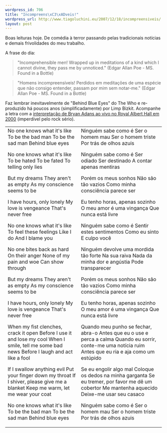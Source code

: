 ```yaml
--- 
wordpress_id: 706
title: "Incompreens\xC3\xADveis!"
wordpress_url: http://www.tiagoluchini.eu/2007/12/18/incompreensiveis/
layout: post
---
```

Boas leituras hoje. De comédia à terror passando pelas tradicionais notícias e demais frivolidades do meu trabalho.

A frase do dia:

> "Incomprehensible men! Wrapped up in meditations of a kind which I cannot divine, they pass me by unnoticed." (Edgar Allan Poe - MS. Found in a Bottle)

> "Homens incompreensíveis! Perdidos em meditações de uma espécie que não consigo entender, passam por mim sem notar-me." (Edgar Allan Poe - MS. Found in a Bottle)</blockquote>

Faz lembrar inevitavelmente de "Behind Blue Eyes" do The Who e re-produzido há poucos anos (simplificadamente) por Limp Bizkit. Acompanhe a letra com a <a href="http://www.youtube.com/watch?v=4umWJ-o1KlA" target="_blank">interpretação de Bryan Adans ao vivo no Royal Albert Hall em 2000</a> (imperdível pelo rock sério).

<table border="0">
<tr>
<td>No one knows what it's like
To be the bad man
To be the sad man
Behind blue eyes

No one knows what it's like
To be hated
To be fated
To telling only lies

But my dreams
They aren't as empty
As my conscience seems to be

I have hours, only lonely
My love is vengeance
That's never free

No one knows what it's like
To feel these feelings
Like I do
And I blame you

No one bites back as hard
On their anger
None of my pain and woe
Can show through

But my dreams
They aren't as empty
As my conscience seems to be

I have hours, only lonely
My love is vengeance
That's never free

When my fist clenches,
crack it open
Before I use it and lose my cool
When I smile, tell me
some bad news
Before I laugh and
act like a fool

If I swallow anything evil
Put your finger down my throat
If I shiver, please
give me a blanket
Keep me warm, let me
wear your coat

No one knows what it's like
To be the bad man
To be the sad man
Behind blue eyes</td>
<td>Ninguém sabe como é
Ser o homem mau
Ser o homem triste
Por trás de olhos azuis

Ninguém sabe como é
Ser odiado
Ser destinado
A contar apenas mentiras

Porém os meus sonhos
Não são tão vazios
Como minha consciência parece ser

Eu tenho horas, apenas sozinho
O meu amor é uma vingança
Que nunca está livre

Ninguém sabe como é
Sentir estes sentimentos
Como eu sinto
E culpo você

Ninguém devolve uma mordida tão forte
Na sua raiva
Nada da minha dor e angústia
Pode transparecer

Porém os meus sonhos
Não são tão vazios
Como minha consciência parece ser

Eu tenho horas, apenas sozinho
O meu amor é uma vingança
Que nunca está livre

Quando meu punho se fechar,
abra-o
Antes que eu o use e perca a calma
Quando eu sorrir, conte-me
uma notícia ruim
Antes que eu ria e
aja como um estúpido

Se eu engolir algo mal
Coloque os dedos na minha garganta
Se eu tremer, por favor
me dê um cobertor
Me mantenha aquecido
Deixe-me usar seu casaco

Ninguém sabe como é
Ser o homem mau
Ser o homem triste
Por trás de olhos azuis</td>
</tr>
</table>
